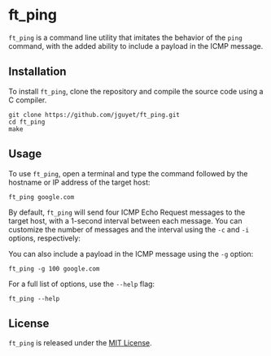 # ft_ping

`ft_ping` is a command line utility that imitates the behavior of the `ping` command, with the added ability to include a payload in the ICMP message.

## Installation

To install `ft_ping`, clone the repository and compile the source code using a C compiler.

```
git clone https://github.com/jguyet/ft_ping.git
cd ft_ping
make
```

## Usage

To use `ft_ping`, open a terminal and type the command followed by the hostname or IP address of the target host:

`ft_ping google.com`


By default, `ft_ping` will send four ICMP Echo Request messages to the target host, with a 1-second interval between each message. You can customize the number of messages and the interval using the `-c` and `-i` options, respectively:

You can also include a payload in the ICMP message using the `-g` option: 

`ft_ping -g 100 google.com`

For a full list of options, use the `--help` flag:

`ft_ping --help`

## License

`ft_ping` is released under the [MIT License](LICENSE).
